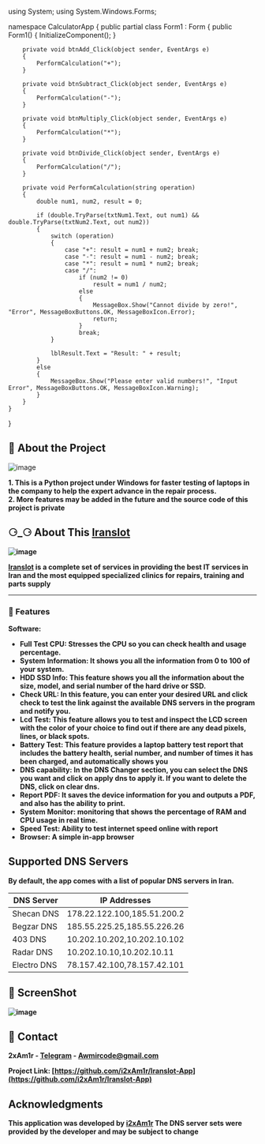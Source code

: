 using System;
using System.Windows.Forms;

namespace CalculatorApp
{
    public partial class Form1 : Form
    {
        public Form1()
        {
            InitializeComponent();
        }

        private void btnAdd_Click(object sender, EventArgs e)
        {
            PerformCalculation("+");
        }

        private void btnSubtract_Click(object sender, EventArgs e)
        {
            PerformCalculation("-");
        }

        private void btnMultiply_Click(object sender, EventArgs e)
        {
            PerformCalculation("*");
        }

        private void btnDivide_Click(object sender, EventArgs e)
        {
            PerformCalculation("/");
        }

        private void PerformCalculation(string operation)
        {
            double num1, num2, result = 0;

            if (double.TryParse(txtNum1.Text, out num1) && double.TryParse(txtNum2.Text, out num2))
            {
                switch (operation)
                {
                    case "+": result = num1 + num2; break;
                    case "-": result = num1 - num2; break;
                    case "*": result = num1 * num2; break;
                    case "/":
                        if (num2 != 0)
                            result = num1 / num2;
                        else
                        {
                            MessageBox.Show("Cannot divide by zero!", "Error", MessageBoxButtons.OK, MessageBoxIcon.Error);
                            return;
                        }
                        break;
                }

                lblResult.Text = "Result: " + result;
            }
            else
            {
                MessageBox.Show("Please enter valid numbers!", "Input Error", MessageBoxButtons.OK, MessageBoxIcon.Warning);
            }
        }
    }
}
## 🌟 About the Project
![image](https://github.com/user-attachments/assets/e1112814-615f-4c83-b9d0-101a83076b70)

<b>1. This is a Python project under Windows for faster testing of laptops in the company to help the expert advance in the repair process.<b><br>
<b>2. More features may be added in the future and the source code of this project is private<b>

## ⚆_⚆ About This [Iranslot](https://iranslot.com)
![image](https://github.com/user-attachments/assets/a731ccbe-e8f3-4758-b848-78b2003f4c05)


<b>[Iranslot](https://www.iranslot.com) is a complete set of services in providing the best IT services in Iran and the most equipped specialized clinics for repairs, training and parts supply<b><br>



---
### 🎯 Features

**Software:**
- **Full Test CPU**: Stresses the CPU so you can check health and usage percentage.
- **System Information**: It shows you all the information from 0 to 100 of your system.
- **HDD SSD Info**: This feature shows you all the information about the size, model, and serial number of the hard drive or SSD.
- **Check URL**: In this feature, you can enter your desired URL and click check to test the link against the available DNS servers in the program and notify you.
- **Lcd Test**: This feature allows you to test and inspect the LCD screen with the color of your choice to find out if there are any dead pixels, lines, or black spots.
- **Battery Test**: This feature provides a laptop battery test report that includes the battery health, serial number, and number of times it has been charged, and automatically shows you
- **DNS capability**: In the DNS Changer section, you can select the DNS you want and click on apply dns to apply it. If you want to delete the DNS, click on clear dns.
- **Report PDF**: It saves the device information for you and outputs a PDF, and also has the ability to print.
- **System Monitor**: monitoring that shows the percentage of RAM and CPU usage in real time.
- **Speed Test**: Ability to test internet speed online with report
- **Browser**: A simple in-app browser
## Supported DNS Servers

By default, the app comes with a list of popular DNS servers in Iran.

| DNS Server   | IP Addresses          |
| ------------ | ---------------------|
| Shecan DNS   | 178.22.122.100,185.51.200.2 |
| Begzar DNS   | 185.55.225.25,185.55.226.26 |
| 403 DNS      | 10.202.10.202,10.202.10.102 |
| Radar DNS    | 10.202.10.10,10.202.10.11 |
| Electro DNS  | 78.157.42.100,78.157.42.101 |
## 👀 ScreenShot
![image](https://github.com/user-attachments/assets/a9d40fc2-a7c2-4af0-9a37-4f226a871981)


## :handshake: Contact

2xAm1r - [Telegram](https://t.me/bftup) - Awmircode@gmail.com

Project Link: [https://github.com/i2xAm1r/Iranslot-App](https://github.com/i2xAm1r/Iranslot-App)

## Acknowledgments

<b>This application was developed by [i2xAm1r](https://github.com/i2xAm1r/) The DNS server sets were provided by the developer and may be subject to change<b>
